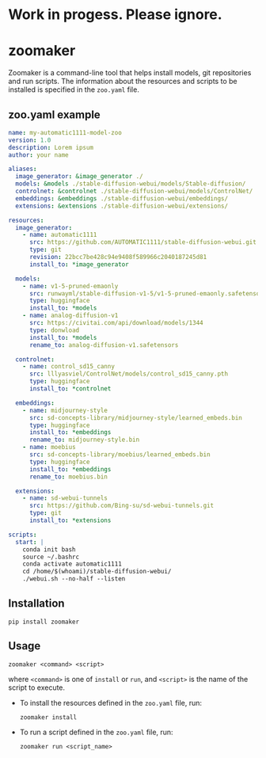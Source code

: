 # Work in progess. Please ignore.

zoomaker
========

Zoomaker is a command-line tool that helps install models, git repositories and run scripts. The information about the resources and scripts to be installed is specified in the `zoo.yaml` file.

## zoo.yaml example

```yaml
name: my-automatic1111-model-zoo
version: 1.0
description: Lorem ipsum
author: your name

aliases:
  image_generator: &image_generator ./
  models: &models ./stable-diffusion-webui/models/Stable-diffusion/
  controlnet: &controlnet ./stable-diffusion-webui/models/ControlNet/
  embeddings: &embeddings ./stable-diffusion-webui/embeddings/
  extensions: &extensions ./stable-diffusion-webui/extensions/

resources:
  image_generator:
    - name: automatic1111
      src: https://github.com/AUTOMATIC1111/stable-diffusion-webui.git
      type: git
      revision: 22bcc7be428c94e9408f589966c2040187245d81
      install_to: *image_generator

  models:
    - name: v1-5-pruned-emaonly
      src: runwayml/stable-diffusion-v1-5/v1-5-pruned-emaonly.safetensors
      type: huggingface
      install_to: *models
    - name: analog-diffusion-v1
      src: https://civitai.com/api/download/models/1344
      type: donwload
      install_to: *models
      rename_to: analog-diffusion-v1.safetensors

  controlnet:
    - name: control_sd15_canny
      src: lllyasviel/ControlNet/models/control_sd15_canny.pth
      type: huggingface
      install_to: *controlnet

  embeddings:
    - name: midjourney-style
      src: sd-concepts-library/midjourney-style/learned_embeds.bin
      type: huggingface
      install_to: *embeddings
      rename_to: midjourney-style.bin
    - name: moebius
      src: sd-concepts-library/moebius/learned_embeds.bin
      type: huggingface
      install_to: *embeddings
      rename_to: moebius.bin

  extensions:
    - name: sd-webui-tunnels
      src: https://github.com/Bing-su/sd-webui-tunnels.git
      type: git
      install_to: *extensions

scripts:
  start: |
    conda init bash
    source ~/.bashrc
    conda activate automatic1111
    cd /home/$(whoami)/stable-diffusion-webui/
    ./webui.sh --no-half --listen

```

## Installation

```
pip install zoomaker
```

## Usage

```
zoomaker <command> <script>
```

where `<command>` is one of `install` or `run`, and `<script>` is the name of the script to execute.

- To install the resources defined in the `zoo.yaml` file, run:

  ```
  zoomaker install
  ```

- To run a script defined in the `zoo.yaml` file, run:

  ```
  zoomaker run <script_name>
  ```
